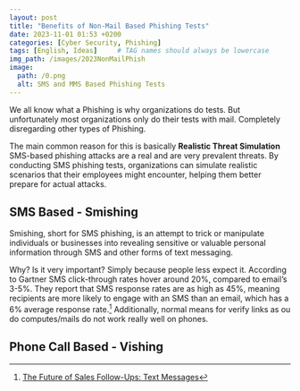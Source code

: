 ```yaml
---
layout: post
title: "Benefits of Non-Mail Based Phishing Tests"
date: 2023-11-01 01:53 +0200
categories: [Cyber Security, Phishing]
tags: [English, Ideas]     # TAG names should always be lowercase
img_path: /images/2023NonMailPhish
image:
  path: /0.png
  alt: SMS and MMS Based Phishing Tests
---
```


We all know what a Phishing is why organizations do tests. But unfortunately most organizations only do their tests with mail. Completely disregarding other types of Phishing.

The main common reason for this is basically **Realistic Threat Simulation** SMS-based phishing attacks are a real and are very prevalent threats. By conducting SMS phishing tests, organizations can simulate realistic scenarios that their employees might encounter, helping them better prepare for actual attacks.

## SMS Based - Smishing

Smishing, short for SMS phishing, is an attempt to trick or manipulate individuals or businesses into revealing sensitive or valuable personal information through SMS and other forms of text messaging.

Why? Is it very important? Simply because people less expect it. According to Gartner SMS click-through rates hover around 20%, compared to email’s 3-5%. They report that SMS response rates are as high as 45%, meaning recipients are more likely to engage with an SMS than an email, which has a 6% average response rate.[^1] Additionally, normal means for verify links as ou do computes/mails do not work really well on phones.




## Phone Call Based - Vishing


[^1]: [The Future of Sales Follow-Ups: Text Messages](https://www.gartner.com/en/digital-markets/insights/the-future-of-sales-follow-ups-text-messages)